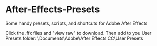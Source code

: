 # After-Effects-Presets
Some handy presets, scripts, and shortcuts for Adobe After Effects

Click the .ffx files and "view raw" to download. Then add to you User Presets folder: \Documents\Adobe\After Effects CC\User Presets
